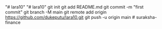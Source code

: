"# lara10" 
"# lara10"  git init git add README.md git commit -m "first commit" git branch -M main git remote add origin https://github.com/dukeputu/lara10.git git push -u origin main
#   s u r a k s h a - f i n a n c e  
 